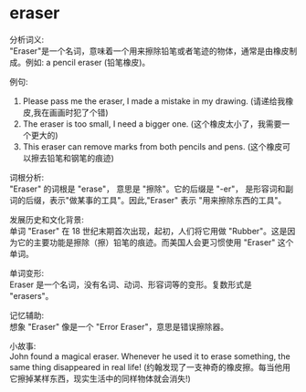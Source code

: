 # eraser

分析词义:  
"Eraser"是一个名词，意味着一个用来擦除铅笔或者笔迹的物体，通常是由橡皮制成。例如: a pencil eraser (铅笔橡皮)。

  

例句:

  

1.  Please pass me the eraser, I made a mistake in my drawing. (请递给我橡皮,我在画画时犯了个错)
2.  The eraser is too small, I need a bigger one. (这个橡皮太小了，我需要一个更大的)
3.  This eraser can remove marks from both pencils and pens. (这个橡皮可以擦去铅笔和钢笔的痕迹)

  

词根分析:  
"Eraser" 的词根是 "erase"， 意思是 "擦除"。它的后缀是 "-er"， 是形容词和副词的后缀，表示"做某事的工具"。因此,"Eraser" 表示 "用来擦除东西的工具"。

  

发展历史和文化背景:  
单词 "Eraser" 在 18 世纪末期首次出现，起初，人们将它用做 "Rubber"。这是因为它的主要功能是擦除（擦）铅笔的痕迹。而美国人会更习惯使用 "Eraser" 这个单词。

  

单词变形:  
Eraser 是一个名词，没有名词、动词、形容词等的变形。复数形式是 "erasers"。

  

记忆辅助:  
想象 "Eraser" 像是一个 "Error Eraser"，意思是错误擦除器。

  

小故事:  
John found a magical eraser. Whenever he used it to erase something, the same thing disappeared in real life! (约翰发现了一支神奇的橡皮擦。每当他用它擦掉某样东西，现实生活中的同样物体就会消失!)
